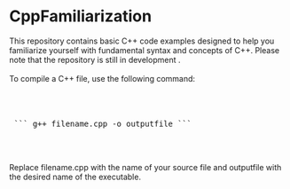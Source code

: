 # CppFamiliarization

This repository contains basic C++ code examples designed to help you familiarize yourself with fundamental syntax and concepts of C++. Please note that the repository is still in development .<br><br>
To compile a C++ file, use the following command:<br><br>
<br><br>
<pre> ``` g++ filename.cpp -o outputfile ``` </pre><br><br>
Replace filename.cpp with the name of your source file and outputfile with the desired name of the executable.
